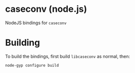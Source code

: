 # caseconv (node.js)

NodeJS bindings for `caseconv`

# Building

To build the bindings, first build `libcaseconv` as normal, then:

```
node-gyp configure build
```
